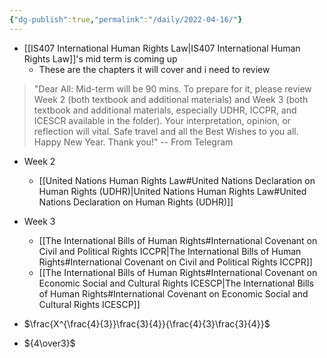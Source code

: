 ```yaml
---
{"dg-publish":true,"permalink":"/daily/2022-04-16/"}
---
```


- [[IS407 International Human Rights Law\|IS407 International Human Rights Law]]'s mid term is coming up
	- These are the chapters it will cover and i need to review
> "Dear All: Mid-term will be 90 mins. To prepare for it, please review Week 2 (both textbook and additional materials) and Week 3 (both textbook and additional materials, especially UDHR, ICCPR, and ICESCR available in the folder). Your interpretation, opinion, or reflection will vital. Safe travel and all the Best Wishes to you all. Happy New Year. Thank you!"
> -- From Telegram

- Week 2
	- [[United Nations Human Rights Law#United Nations Declaration on Human Rights (UDHR)\|United Nations Human Rights Law#United Nations Declaration on Human Rights (UDHR)]]
- Week 3
	- [[The International Bills of Human Rights#International Covenant on Civil and Political Rights ICCPR\|The International Bills of Human Rights#International Covenant on Civil and Political Rights ICCPR]]
	- [[The International Bills of Human Rights#International Covenant on Economic Social and Cultural Rights ICESCP\|The International Bills of Human Rights#International Covenant on Economic Social and Cultural Rights ICESCP]]




- $\frac{X^{\frac{4}{3}}\frac{3}{4}}{\frac{4}{3}\frac{3}{4}}$

- ${4\over3}$